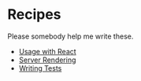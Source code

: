 # Recipes

Please somebody help me write these.

* [Usage with React](UsageWithReact.md)
* [Server Rendering](ServerRendering.md)
* [Writing Tests](WritingTests.md)
